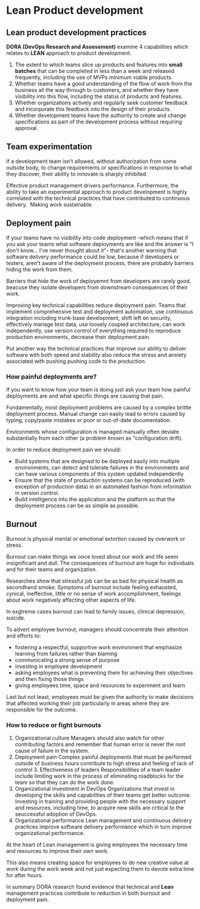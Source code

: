 # Lean Product development

## Lean product development practices

**DORA (DevOps Research and Assessment)** examine 4 capabilities which relates to **LEAN** approach to product development. 

  1. The extent to which teams slice up products and features into **small batches** that can be completed in less than a week and released frequently, including the use of MVPs minimum viable products.
  2. Whether teams have a good understanding of the flow of work from the business all the way through to customers, and whether they have visibility into this flow, including the status of products and features. 
  3. Whether organizations actively and regularly seek customer feedback and incorporate this feedback into the design of their products. 
  4. Whether development teams have the authority to create and change specifications as part of the development process without requiring approval. 
  
## Team experimentation

If a development team isn't allowed, without authorization from some outside body, to change requirements or specifications in response to what they discover, their ability to innovate is sharply inhibited. 

Effective product management drivers performance. 
Furthermore, the ability to take an experimental approach to product development is highly correlated with the technical practices that have contributed to continuous delivery. 
Making work sustainable. 


## Deployment pain 

If your teams have no visibility into code deployment -which means that if you ask your teams what software deployments are like and the answer is "I don't know... I've never thought about it"- that's another warning that software delivery performance could be low, because if developers or testers, aren't aware of the deployment process, there are probably barriers hiding the work from them. 

Barriers that hide the work of deployemnt from developers are rarely good, beacuse they isolate developers from downstream consequences of their work.

Improving key technical capabilities reduce deployment pain. 
Teams that implement comprehensive test and deployment automation, use continuous integration including trunk-base development, shift left on security, effectively manage test data, use loosely coupled architecture, can work independently, use version control of everything required to reproduce production environments, decrease their deployment pain. 

Put another way the technical practices that improve our ability to deliver software with both speed and stability also reduce the stress and anxiety associated with pushing pushing code to the production. 

### How painful deployments are?

If you want to know how your team is doing just ask your team how painful deployments are and what specific things are causing that pain. 

Fundamentally, most deployment problems are caused by a complex brittle deployment process. 
Manual change can easily lead to errors caused by typing, copy/paste mistakes or poor or out-of-date documentation.

Environments whose configuration is managed manually often deviate substantially from each other (a problem known as "configuration drift). 

In order to reduce deployment pain we should:
  * Build systems that are designed to be deployed easily into multiple environments, can detect and tolerate failures in the environments and can have various components of this system updated independently
  * Ensure that the state of production systems can be reproduced (with exception of production data) in an automated fashion from information in version control.
  * Build intelligence into the application and the platform so that the deployment process can be as simple as possible. 


## Burnout

Burnout is physical mental or emotional extortion caused by overwork or stress. 

Burnout can make things we once loved about our work and life seem insignificant and dull. 
The consequences of burnout are huge for individuals and for their teams and organization.

Researches show that stressful job can be as bad for physical health as secondhand smoke.
Symptoms of burnout include feeling exhausted, cynical, ineffective, little or no sense of work accomplishment, feelings about work negatively affecting other aspects of life. 

In exgtreme cases burnout can lead to family issues, clinical depression, suicide.

To advert employee burnout, managers should concentrate their attention and efforts to:
  * fostering a respectful, supportive work environment that emphasize learning from failures rather than blaming
  * communicating a strong sense of purpose 
  * investing in employee development 
  * asking employees what is preventing them for achieving their objectives and then fixing those things 
  * giving employees time, space and resources to experiment and learn

Last but not least, employees must be given the authority to make decisions that affected working their job particularly in areas where they are responsible for the outcome. 


### How to reduce or fight burnouts 

  1. Organizational culture 
    Managers should also watch for other contributing factors and remember that human error is never the root cause of failure in the system. 
  2. Deployment pain 
    Complex painful deployments that must be performed outside of business hours contribute to high stress and feeling of lack of control   3. Effectiveness of leaders
    Responsibilities of a team leader include limiting work in the process of eliminating roadblocks for the team so that they can do the work done.
  4. Organizational investment in DevOps 
    Organizations that invest in developing the skills and capabilities of their teams get better outcome. 
    Investing in training and providing people with the necessary support and resources, including time, to acquire new skills are critical to the seuccessful adoption of DevOps.
  5. Organizational performance
    Lean management and continuous delivery practices improve software delivery performance which in turn improve organizational performance.
    
At the heart of Lean management is giving employees the necessary time and resources to improve their own work. 

This also means creating space for employees to do new creative value at work during the work week and not just expecting them to devote extra time for after hours. 

In summary DORA research found evidence that technical and **Lean** management practices contribute to reduction in both burnout and deployment pain. 
